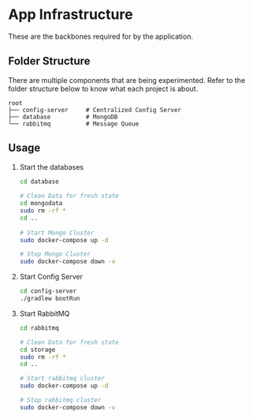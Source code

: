 # App Infrastructure

These are the backbones required for by the application.

## Folder Structure

There are multiple components that are being experimented. Refer to the folder structure below to know what each project
is about.

```
root
├── config-server     # Centralized Config Server
├── database          # MongoDB
└── rabbitmq          # Message Queue
```
 
## Usage

1. Start the databases
   ```bash
   cd database
    
   # Clean Data for fresh state
   cd mongodata
   sudo rm -rf *
   cd ..
    
   # Start Mongo Cluster
   sudo docker-compose up -d
   
   # Stop Mongo Cluster
   sudo docker-compose down -v
   ```

2. Start Config Server
   ```bash
   cd config-server
   ./gradlew bootRun
   ```

3. Start RabbitMQ
   ```bash
   cd rabbitmq
   
   # Clean Data for fresh state
   cd storage
   sudo rm -rf *
   cd ..
   
   # Start rabbitmq cluster
   sudo docker-compose up -d
   
   # Stop rabbitmq cluster
   sudo docker-compose down -v   
   ```
